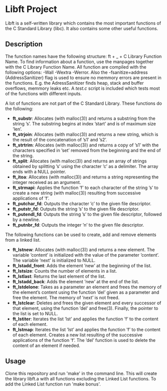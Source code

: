 # Libft Project

Libft is a self-written library which contains the most important functions of the C Standard Library (libc). It also contains some other useful functions.

## Description

The function names have the following structure: ft + _ + C Library Function Name. To find information about a function, use the manpages together with the C Library Function Name. All function are compiled with the following options: -Wall -Wextra -Werror. Also the -fsanitize=address (AddressSanitizer) flag is used to ensure no memmory errors are present in the functions. E.g. the AdressSanitizer finds heap, stack and buffer overflows, memmory leaks etc. A _test.c_ script is included which tests most of the functions with different inputs.  

A lot of functions are not part of the C Standard Library. These functions do the following:

* **ft\_substr**:  Allocates (with malloc(3)) and returns a substring from the string ’s’. The substring begins at index ’start’ and is of maximum size ’len’.
* **ft\_strjoin**: Allocates (with malloc(3)) and returns a new string, which is the result of the concatenation of ’s1’ and ’s2’.
* **ft\_strtrim**: Allocates (with malloc(3)) and returns a copy of ’s1’ with the characters specified in ’set’ removed from the beginning and the end of the string.
* **ft\_split**: Allocates (with malloc(3)) and returns an array of strings obtained by splitting ’s’ using the character ’c’ as a delimiter. The array ends with a NULL pointer.
* **ft\_itoa**: Allocates (with malloc(3)) and returns a string representing the integer received as an argument.
* **ft\_strmapi**: Applies the function ’f’ to each character of the string ’s’ to create a new string (with malloc(3)) resulting from successive applications of ’f’.
* **ft\_putchar\_fd**: Outputs the character ’c’ to the given file descriptor.
* **ft\_putstr\_fd**: Outputs the string ’s’ to the given file descriptor.
* **ft\_putendl\_fd**: Outputs the string ’s’ to the given file descriptor, followed by a newline.
* **ft\_putnbr\_fd**: Outputs the integer ’n’ to the given file descriptor.

The following functions can be used to create, add and remove elements from a linked list.

* **ft\_lstnew**: Allocates (with malloc(3)) and returns a new element. The variable ’content’ is initialized with the value of the parameter ’content’. The variable ’next’ is initialized to NULL.
* **ft\_lstadd\_front**: Adds the element ’new’ at the beginning of the list.
* **ft\_lstsize**: Counts the number of elements in a list.
* **ft\_lstlast**: Returns the last element of the list.
* **ft\_lstadd_back**: Adds the element ’new’ at the end of the list.
* **ft\_lstdelone**: Takes as a parameter an element and frees the memory of the element’s content using the function ’del’ given as a parameter and free the element. The memory of ’next’ is not freed.
* **ft\_lstclear**: Deletes and frees the given element and every successor of that element, using the function ’del’ and free(3). Finally, the pointer to the list is set to NULL.
* **ft\_lstiter**: Iterates the list ’lst’ and applies the function ’f’ to the content of each element.
* **ft\_lstmap**: Iterates the list ’lst’ and applies the function ’f’ to the content of each element. Creates a new list resulting of the successive applications of the function ’f’. The ’del’ function is used to delete the content of an element if needed.

## Usage

Clone this repository and run 'make' in the command line. This will create the library libft.a with all functions excluding the Linked List functions. To add the Linked List function run 'make bonus'. 
